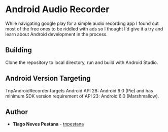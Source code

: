 # Android Audio Recorder

While navigating google play for a simple audio recording app I found out most of the free ones to be riddled with ads so I thought I'd give it a try and learn about Android development in the process.

## Building

Clone the repository to local directory, run and build with Android Studio.

## Android Version Targeting

TnpAndroidRecorder targets Android API 28: Android 9.0 (Pie) and has minimum SDK version requirement of API 23: Android 6.0 (Marshmallow).

## Author

* **Tiago Neves Pestana** - [tnpestana](https://github.com/tnpestana)

